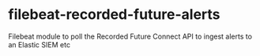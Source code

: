 # filebeat-recorded-future-alerts
Filebeat module to poll the Recorded Future Connect API to ingest alerts to an Elastic SIEM etc
